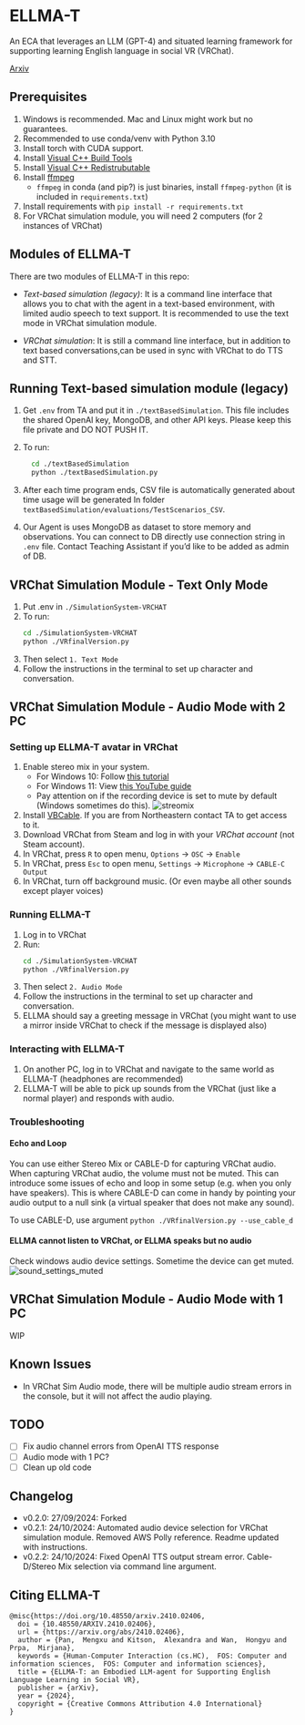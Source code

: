 # ELLMA-T
An ECA that leverages an LLM (GPT-4) and situated learning framework for supporting learning English language in social VR (VRChat). 

[Arxiv](https://arxiv.org/abs/2410.02406)

## Prerequisites
1. Windows is recommended. Mac and Linux might work but no guarantees.
2. Recommended to use conda/venv with Python 3.10
3. Install torch with CUDA support.
4. Install [Visual C++ Build Tools](https://visualstudio.microsoft.com/visual-cpp-build-tools/)
5. Install [Visual C++ Redistrubutable](https://learn.microsoft.com/en-us/cpp/windows/latest-supported-vc-redist?view=msvc-170#latest-microsoft-visual-c-redistributable-version)
6. Install [ffmpeg](https://ffmpeg.org/download.html)
    - `ffmpeg` in conda (and pip?) is just binaries, install `ffmpeg-python` (it is included in `requirements.txt`)
7. Install requirements with `pip install -r requirements.txt`
8. For VRChat simulation module, you will need 2 computers (for 2 instances of VRChat)

## Modules of ELLMA-T
There are two modules of ELLMA-T in this repo:

- *Text-based simulation (legacy)*: It is a command line interface that allows you to chat with the agent in a text-based environment, with limited audio speech to text support. It is recommended to use the text mode in VRChat simulation module.

- *VRChat simulation*: It is still a command line interface, but in addition to text based conversations,can be used in sync with VRChat to do TTS and STT.

## Running Text-based simulation module (legacy)
1. Get `.env` from TA and put it in `./textBasedSimulation`. This file includes the shared OpenAI key, MongoDB, and other API keys. Please keep this file private and DO NOT PUSH IT.

2. To run:
    ``` bash
      cd ./textBasedSimulation
      python ./textBasedSimulation.py
    ```

3. After each time program ends, CSV file is automatically generated about time usage will be generated In folder `textBasedSimulation/evaluations/TestScenarios_CSV`.

4. Our Agent is uses MongoDB as dataset to store memory and observations. You can connect to DB directly use connection string in `.env` file. Contact Teaching Assistant if you’d like to be added as admin of DB.

## VRChat Simulation Module - Text Only Mode
1. Put .env in `./SimulationSystem-VRCHAT`
2. To run:
    ``` bash
    cd ./SimulationSystem-VRCHAT
    python ./VRfinalVersion.py
    ```
3. Then select `1. Text Mode`
4. Follow the instructions in the terminal to set up character and conversation.

## VRChat Simulation Module - Audio Mode with 2 PC

### Setting up ELLMA-T avatar in VRChat
1. Enable stereo mix in your system. 
    - For Windows 10: Follow [this tutorial](https://softkeys.uk/blogs/blog/how-to-use-stereo-mix-windows-10)
    - For Windows 11: View [this YouTube guide](https://www.youtube.com/watch?v=1gkXTBv5GGE)
    - Pay attention on if the recording device is set to mute by default (Windows sometimes do this). ![streomix](./images/stereomix-volume.png)
2. Install [VBCable](https://vb-audio.com/Cable/index.html). If you are from Northeastern contact TA to get access to it.
3. Download VRChat from Steam and log in with your *VRChat account* (not Steam account).
4. In VRChat, press `R` to open menu, `Options` -> `OSC` -> `Enable`
5. In VRChat, press `Esc` to open menu, `Settings` -> `Microphone` -> `CABLE-C Output`
6. In VRChat, turn off background music. (Or even maybe all other sounds except player voices)

### Running ELLMA-T
1. Log in to VRChat
2. Run:
    ``` bash
    cd ./SimulationSystem-VRCHAT
    python ./VRfinalVersion.py
    ```
3. Then select `2. Audio Mode`
4. Follow the instructions in the terminal to set up character and conversation.
5. ELLMA should say a greeting message in VRChat (you might want to use a mirror inside VRChat to check if the message is displayed also)

### Interacting with ELLMA-T
1. On another PC, log in to VRChat and navigate to the same world as ELLMA-T (headphones are recommended)
2. ELLMA-T will be able to pick up sounds from the VRChat (just like a normal player) and responds with audio.

### Troubleshooting
#### Echo and Loop
You can use either Stereo Mix or CABLE-D for capturing VRChat audio. When capturing VRChat audio, the volume must not be muted. This can introduce some issues of echo and loop in some setup (e.g. when you only have speakers). This is where CABLE-D can come in handy by pointing your audio output to a null sink (a virtual speaker that does not make any sound).

To use CABLE-D, use argument `python ./VRfinalVersion.py --use_cable_d`

#### ELLMA cannot listen to VRChat, or ELLMA speaks but no audio
Check windows audio device settings. Sometime the device can get muted.
![sound_settings_muted](./images/sound_settings_muted.png)


## VRChat Simulation Module - Audio Mode with 1 PC
WIP

## Known Issues
- In VRChat Sim Audio mode, there will be multiple audio stream errors in the console, but it will not affect the audio playing.

## TODO
- [ ] Fix audio channel errors from OpenAI TTS response
- [ ] Audio mode with 1 PC?
- [ ] Clean up old code

## Changelog
- v0.2.0: 27/09/2024: Forked
- v0.2.1: 24/10/2024: Automated audio device selection for VRChat simulation module. Removed AWS Polly reference. Readme updated with instructions.
- v0.2.2: 24/10/2024: Fixed OpenAI TTS output stream error. Cable-D/Stereo Mix selection via command line argument.

## Citing ELLMA-T
```
@misc{https://doi.org/10.48550/arxiv.2410.02406,
  doi = {10.48550/ARXIV.2410.02406},
  url = {https://arxiv.org/abs/2410.02406},
  author = {Pan,  Mengxu and Kitson,  Alexandra and Wan,  Hongyu and Prpa,  Mirjana},
  keywords = {Human-Computer Interaction (cs.HC),  FOS: Computer and information sciences,  FOS: Computer and information sciences},
  title = {ELLMA-T: an Embodied LLM-agent for Supporting English Language Learning in Social VR},
  publisher = {arXiv},
  year = {2024},
  copyright = {Creative Commons Attribution 4.0 International}
}
```
